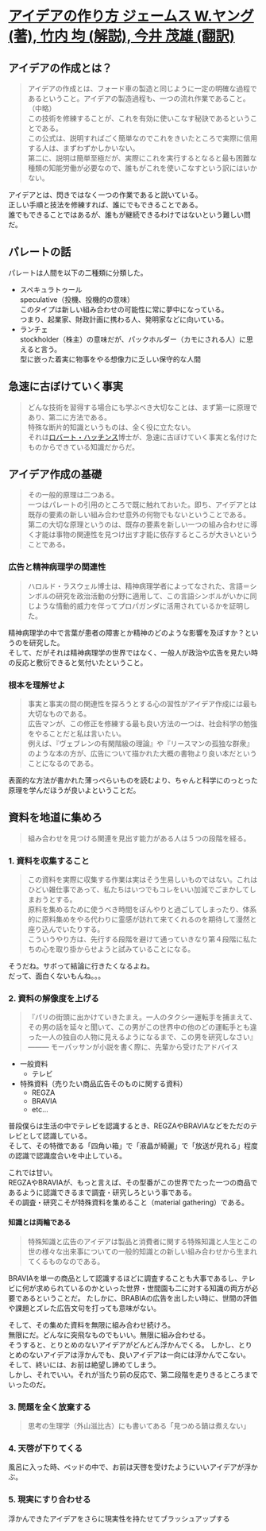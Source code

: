 # [アイデアの作り方  ジェームス W.ヤング (著), 竹内 均 (解説), 今井 茂雄 (翻訳)](https://www.amazon.co.jp/%E3%82%A2%E3%82%A4%E3%83%87%E3%82%A2%E3%81%AE%E3%81%A4%E3%81%8F%E3%82%8A%E6%96%B9-%E3%82%B8%E3%82%A7%E3%83%BC%E3%83%A0%E3%82%B9-W-%E3%83%A4%E3%83%B3%E3%82%B0/dp/4484881047)

## アイデアの作成とは？

> アイデアの作成とは、フォード車の製造と同じように一定の明確な過程であるということ。アイデアの製造過程も、一つの流れ作業であること。（中略）  
> この技術を修練することが、これを有効に使いこなす秘訣であるということである。  
> この公式は、説明すればごく簡単なのでこれをきいたところで実際に信用する人は、まずわずかしかいない。  
> 第二に、説明は簡単至極だが、実際にこれを実行するとなると最も困難な種類の知能労働が必要なので、誰もがこれを使いこなすという訳にはいかない。  

アイデアとは、閃きではなく一つの作業であると説いている。  
正しい手順と技法を修練すれば、誰にでもできることである。  
誰でもできることではあるが、誰もが継続できるわけではないという難しい問だ。

## パレートの話

パレートは人間を以下の二種類に分類した。

- スペキュラトゥール  
  speculative（投機、投機的の意味）  
  このタイプは新しい組み合わせの可能性に常に夢中になっている。  
  つまり、起業家、財政計画に携わる人、発明家などに向いている。
- ランチェ  
  stockholder（株主）の意味だが、パックホルダー（カモにされる人）に思えると言う。  
  型に嵌った着実に物事をやる想像力に乏しい保守的な人間

## 急速に古ぼけていく事実

> どんな技術を習得する場合にも学ぶべき大切なことは、まず第一に原理であり、第二に方法である。  
> 特殊な断片的知識というものは、全く役に立たない。  
> それは[ロバート・ハッチンス](https://en.wikipedia.org/wiki/Robert_Maynard_Hutchins)博士が、急速に古ぼけていく事実と名付けたものからできている知識だからだ。

## アイデア作成の基礎

> その一般的原理は二つある。  
> 一つはパレートの引用のところで既に触れておいた。即ち、アイデアとは既存の要素の新しい組み合わせ意外の何物でもないということである。  
> 第二の大切な原理というのは、既存の要素を新しい一つの組み合わせに導く才能は事物の関連性を見つけ出す才能に依存するところが大きいということである。

### 広告と精神病理学の関連性

> ハロルド・ラスウェル博士は、精神病理学者によってなされた、言語＝シンボルの研究を政治活動の分野に適用して、この言語シンボルがいかに同じような情動的威力を伴ってプロパガンダに活用されているかを証明した。

精神病理学の中で言葉が患者の障害とか精神のどのような影響を及ぼすか？というのを研究した。  
そして、だがそれは精神病理学の世界ではなく、一般人が政治や広告を見たい時の反応と敷衍できると気付いたということ。

### 根本を理解せよ

> 事実と事実の間の関連性を探ろうとする心の習性がアイデア作成には最も大切なものである。  
> 広告マンが、この修正を修練する最も良い方法の一つは、社会科学の勉強をやることだと私は言いたい。  
> 例えば、『ヴェブレンの有閑階級の理論』や『リースマンの孤独な群衆』のような本の方が、広告について描かれた大概の書物より良い本だということになるのである。

表面的な方法が書かれた薄っぺらいものを読むより、ちゃんと科学にのっとった原理を学んだほうが良いよということだ。

## 資料を地道に集めろ

> 組み合わせを見つける関連を見出す能力がある人は５つの段階を経る。

### 1. 資料を収集すること

> この資料を実際に収集する作業は実はそう生易しいものではない。これはひどい雑仕事であって、私たちはいつでもコレをいい加減でごまかしてしまおうとする。  
> 原料を集めるために使うべき時間をぼんやりと過ごしてしまったり、体系的に原料集めをやる代わりに霊感が訪れて来てくれるのを期待して漫然と座り込んでいたりする。  
> こういうやり方は、先行する段階を避けて通っていきなり第４段階に私たちの心を取り掛からせようと試みていることになる。

そうだね。サボって結論に行きたくなるよね。  
だって、面白くないもんね。。。

### 2. 資料の解像度を上げる

> 『パリの街頭に出かけていきたまえ。一人のタクシー運転手を捕まえて、その男の話を延々と聞いて、この男がこの世界中の他のどの運転手とも違った一人の独自の人物に見えるようになるまで、この男を研究しなさい』  
> ――― モーパッサンが小説を書く際に、先輩から受けたアドバイス

- 一般資料
  - テレビ
- 特殊資料（売りたい商品広告そのものに関する資料）
  - REGZA
  - BRAVIA
  - etc...

普段僕らは生活の中でテレビを認識するとき、REGZAやBRAVIAなどをただのテレビとして認識している。  
そして、その特徴である「四角い箱」で「液晶が綺麗」で「放送が見れる」程度の認識で認識度合いを中止している。

これでは甘い。  
REGZAやBRAVIAが、もっと言えば、その型番がこの世界でたった一つの商品であるように認識できるまで調査・研究しろという事である。  
その調査・研究こそが特殊資料を集めること（material gathering）である。

#### 知識とは両輪である

> 特殊知識と広告のアイデアは製品と消費者に関する特殊知識と人生とこの世の様々な出来事についての一般的知識との新しい組み合わせから生まれてくるものなのである。

BRAVIAを単一の商品として認識するほどに調査することも大事であるし、テレビに何が求められているのかといった世界・世間園も二に対する知識の両方が必要であるということだ。
たしかに、BRABIAの広告を出したい時に、世間の評価や課題とズレた広告文句を打っても意味がない。

そして、その集めた資料を無限に組み合わせ続けろ。  
無限にだ。どんなに突飛なものでもいい。無限に組み合わせる。  
そうすると、とりとめのないアイデアがどんどん浮かんでくる。
しかし、とりとめのないアイデアは浮かんでも、良いアイデアは一向には浮かんでこない。
そして、終いには、お前は絶望し諦めてしまう。  
しかし、それでいい。それが当たり前の反応で、第二段階を走りきるところまでいったのだ。

### 3. 問題を全く放棄する

> 思考の生理学（外山滋比古）にも書いてある「見つめる鍋は煮えない」

### 4. 天啓が下りてくる

風呂に入った時、ベッドの中で、お前は天啓を受けたようにいいアイデアが浮かぶ。

### 5. 現実にすり合わせる

浮かんできたアイデアをさらに現実性を持たせてブラッシュアップする


